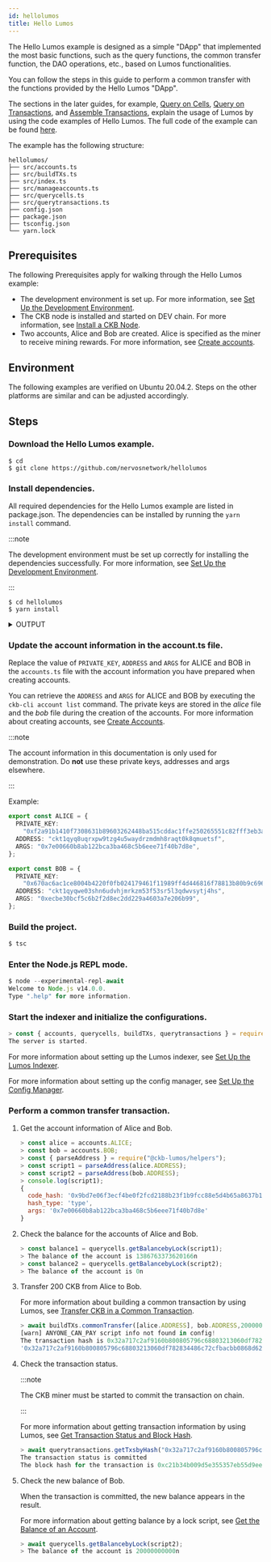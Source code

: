 ```yaml
---
id: hellolumos
title: Hello Lumos
---
```

The Hello Lumos example is designed as a simple "DApp" that implemented the most basic functions, such as the query functions, the common transfer function, the DAO operations, etc., based on Lumos functionalities.

You can follow the steps in this guide to perform a common transfer with the functions provided by the Hello Lumos "DApp".

The sections in the later guides, for example, [Query on Cells](../tutorials/querycells), [Query on Transactions](../tutorials/querytransactions), and [Assemble Transactions](../tutorials/buildtransactions), explain the usage of Lumos by using the code examples of Hello Lumos. The full code of the example can be found [here](https://github.com/xying21/hellolumos). 

The  example has the following structure:

```
hellolumos/
├── src/accounts.ts
├── src/buildTXs.ts
├── src/index.ts
├── src/manageaccounts.ts
├── src/querycells.ts
├── src/querytransactions.ts
├── config.json
├── package.json
├── tsconfig.json
└── yarn.lock
```

<!--The query functions on cells and transactions are all facilitated based on the Lumos framework. For more information, see [Query on Cells](../tutorials/querycells) and [Query on Transactions](../tutorials/querytransactions).-->

<!--The <u>buildTXs.ts</u> file implements several sample functions by utilizing Lumos utilities for assembling common transfer transactions, Nervos DAO transactions, and locktime pool transfer transactions. For more information, see [Assemble Transactions](../tutorials/buildtransactions).-->

## Prerequisites

The following Prerequisites apply for walking through the Hello Lumos example:

- The development environment is set up. For more information, see [Set Up the Development Environment](../preparation/setupsystem).
- The CKB node is installed and started on DEV chain. For more information, see [Install a CKB Node](../preparation/installckb).
- Two accounts, Alice and Bob are created. Alice is specified as the miner to receive mining rewards. For more information, see [Create accounts](../preparation/createaccount).

## Environment

The following examples are verified on Ubuntu 20.04.2. Steps on the other platforms are similar and can be adjusted accordingly.

## Steps

<!--Set up the development Environment.-->

<!--Step 1. Install Node.js.-->

<!--Step 2. Install Yarn.-->

<!--Step 3. Install Dependencies for node-gyp.-->

<!--For more information about the setup and the steps on the other platforms, see [Set Up the Development Environment](../preparation/setupsystem).-->

<!--Install and run a CKB Node on DEV chain.-->

<!--Step 1. Download the CKB Pre-built Installer Package.-->

<!--Step 2. Initialize the CKB node on the DEV blockchain.-->

<!--Step 3. Modify `genesis_epoch_length` and `permanent_difficulty_in_dummy` in the /ckb_v0.39.0_x86_64-unknown-linux-gnu/specs/**dev.toml** file.-->

<!--Step 4. Modify the `value` parameter under the `miner.workers` section in the **ckb-miner.toml** file.-->

<!--Step 5. Start the CKB node with the dev chain.$ ckb run -C devnet-->

<!--For more information, see [Install a CKB Node by Using the Pre-built Installer Package-->

### Download the Hello Lumos example.

```
$ cd
$ git clone https://github.com/nervosnetwork/hellolumos
```

### Install dependencies.

All required dependencies for the Hello Lumos example are listed in package.json. The dependencies can be installed by running the `yarn install` command. <!--For information about installing a specific Lumos package, see [Install Lumos](../tutorials/installlumos).-->

:::note

The development environment must be set up correctly for installing the dependencies successfully. For more information, see [Set Up the Development Environment](../preparation/setupsystem).

:::

```shell
$ cd hellolumos
$ yarn install
```

<details><summary>OUTPUT</summary>
<p>


```shell
yarn install v1.22.10
[1/4] Resolving packages...
[2/4] Fetching packages...
info fsevents@2.3.2: The platform "win32" is incompatible with this module.
info "fsevents@2.3.2" is an optional dependency and failed compatibility check. Excluding it from installation.
[3/4] Linking dependencies...
[4/4] Building fresh packages...
Done in 52.70s.
```
</p>
</details>

### Update the account information in the account.ts file.

Replace the value of `PRIVATE_KEY`, `ADDRESS` and `ARGS` for ALICE and BOB in the `accounts.ts` file with the account information you have prepared when creating accounts.

You can retrieve the `ADDRESS` and `ARGS` for ALICE and BOB by executing the `ckb-cli account list` command. The private keys are stored in the <var>alice</var> file and the <var>bob</var> file during the creation of the accounts. For more information about creating accounts, see [Create Accounts](../preparation/createaccount).

:::note

The account information in this documentation is only used for demonstration. Do **not** use these private keys,  addresses and args elsewhere. 

:::

Example:

```typescript title="hellolumos/src/accounts.ts"
export const ALICE = {
  PRIVATE_KEY:
    "0xf2a91b1410f7308631b89603262448ba515cddac1ffe250265551c82fff3eb3a",
  ADDRESS: "ckt1qyq8uqrxpw9tzg4u5waydrzmdmh8raqt0k8qmuetsf",
  ARGS: "0x7e00660b8ab122bca3ba468c5b6eee71f40b7d8e",
};

export const BOB = {
  PRIVATE_KEY:
    "0x670ac6ac1ce8004b4220f0fb024179461f11989ff4d446816f78813b80b9c696",
  ADDRESS: "ckt1qyqwe03shn6udvhjmrkzm53f53sr5l3qdwvsytj4hs",
  ARGS: "0xecbe30bcf5c6b2f2d8ec2dd229a4603a7e206b99",
};
```

### Build the project.

```javascript {1}
$ tsc
```

### Enter the Node.js REPL mode.

```javascript {1}
$ node --experimental-repl-await
Welcome to Node.js v14.0.0.
Type ".help" for more information.
```
### Start the indexer and initialize the configurations.


```javascript {1}
> const { accounts, querycells, buildTXs, querytransactions } = require(".");
The server is started.
```

For more information about setting up the Lumos indexer, see [Set Up the Lumos Indexer](../tutorials/indexer).

For more information about setting up the config manager, see [Set Up the Config Manager](../tutorials/config).

### Perform a common transfer transaction.

1. Get the account information of Alice and Bob.

   ```javascript {1-7}
   > const alice = accounts.ALICE;
   > const bob = accounts.BOB;
   > const { parseAddress } = require("@ckb-lumos/helpers");
   > const script1 = parseAddress(alice.ADDRESS);
   > const script2 = parseAddress(bob.ADDRESS);
   > console.log(script1);
   {
     code_hash: '0x9bd7e06f3ecf4be0f2fcd2188b23f1b9fcc88e5d4b65a8637b17723bbda3cce8',
     hash_type: 'type',
     args: '0x7e00660b8ab122bca3ba468c5b6eee71f40b7d8e'
   }
   ```
   
2. Check the balance for the accounts of Alice and Bob.

   ```javascript {1,3}
   > const balance1 = querycells.getBalancebyLock(script1);
   > The balance of the account is 1386763373620166n
   > const balance2 = querycells.getBalancebyLock(script2);
   > The balance of the account is 0n
   ```

3. Transfer 200 CKB from Alice to Bob. 

   For more information about building a common transaction by using Lumos, see [Transfer CKB in a Common Transaction](../tutorials/buildtransactions#transfer-ckb-in-a-common-transaction).

   ```javascript {1}
   > await buildTXs.commonTransfer([alice.ADDRESS], bob.ADDRESS,20000000000n,10000000n,alice.PRIVATE_KEY);
   [warn] ANYONE_CAN_PAY script info not found in config!
   The transaction hash is 0x32a717c2af9160b800805796c68803213060df782834486c72cfbacbb0868d62
   '0x32a717c2af9160b800805796c68803213060df782834486c72cfbacbb0868d62'
   ```

4. Check the transaction status.

   :::note

   The CKB miner must be started to commit the transaction on chain.

   :::

   For more information about getting transaction information by using Lumos, see [Get Transaction Status and Block Hash](../tutorials/querytransactions#get-transaction-status-and-block-hash). 

   ```javascript {1}
   > await querytransactions.getTxsbyHash("0x32a717c2af9160b800805796c68803213060df782834486c72cfbacbb0868d62");
   The transaction status is committed
   The block hash for the transaction is 0xc21b34b009d5e355357eb55d9ee3456c6a90632434cff8dc515b2f0a207f854c
   ```

5. Check the new balance of Bob.

   When the transaction is committed, the new balance appears in the result.

   For more information about getting balance by a lock script, see [Get the Balance of an Account](../tutorials/querycells#get-the-balance-of-an-account).

   ```javascript {1}
   > await querycells.getBalancebyLock(script2);
   > The balance of the account is 20000000000n
   ```